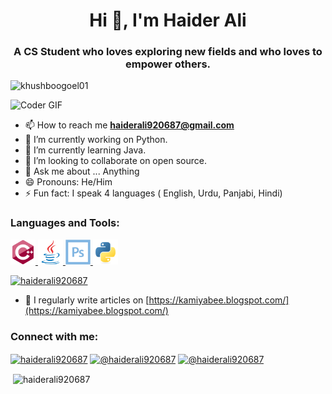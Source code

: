 <h1 align="center">Hi 👋, I'm Haider Ali</h1>
<h3 align="center">A CS Student who loves exploring new fields and who loves to empower others.</h3>

<p align="left"> <img src="https://komarev.com/ghpvc/?username=khushboogoel01&label=Profile%20views&color=129e00&style=plastic" alt="khushboogoel01" /> </p>
    <img src="https://blogger.googleusercontent.com/img/a/AVvXsEhK6d4CgienTDchOOiqTcB8dD6jLoATLLV4VfCyYhR8hoi7pS1PRpK7OvN1WazPTnJTHLoFkxBC7CNjaly7fXxa2Ml9I1V1Ef8joRhKAUxSonKQHVBqryUUHwKfq9g3F1tvPBIFoJA0EAv5QGWWQAlj66cLiLLcDsaf4OlliNKxEUnus5PhaeBnk8SI=s1400" alt="Coder GIF" width="1000">
 </abc>

- 📫 How to reach me **haiderali920687@gmail.com**
- 🔭 I’m currently working on Python.
- 🌱 I’m currently learning Java.
- 👯 I’m looking to collaborate on open source.
- 💬 Ask me about ... Anything
- 😄 Pronouns: He/Him
- ⚡ Fun fact: I speak 4 languages ( English, Urdu, Panjabi, Hindi)

<h3 align="left">Languages and Tools:</h3>
<p align="left"> <a href="https://www.w3schools.com/cpp/" target="_blank" rel="noreferrer"> <img src="https://raw.githubusercontent.com/devicons/devicon/master/icons/cplusplus/cplusplus-original.svg" alt="cplusplus" width="40"
<a href="https://www.java.com" target="_blank" rel="noreferrer"> <img src="https://raw.githubusercontent.com/devicons/devicon/master/icons/java/java-original.svg" alt="java" width="40" height="40"/> </a> <a href="https://www.photoshop.com/en" target="_blank" rel="noreferrer"> <img src="https://raw.githubusercontent.com/devicons/devicon/master/icons/photoshop/photoshop-line.svg" alt="photoshop" width="40" height="40"/> </a> <a href="https://www.python.org" target="_blank" rel="noreferrer"> <img src="https://raw.githubusercontent.com/devicons/devicon/master/icons/python/python-original.svg" alt="python" width="40" height="40"/> </a></p>

<p align="left"> <a href="https://github.com/ryo-ma/github-profile-trophy"><img src="https://github-profile-trophy.vercel.app/?username=haiderali920687" alt="haiderali920687" /></a> </p>

- 📝 I regularly write articles on [https://kamiyabee.blogspot.com/](https://kamiyabee.blogspot.com/)

<h3 align="left">Connect with me:</h3>
<p align="left">
<a href="https://linkedin.com/in/haiderali920687" target="blank"><img align="center" src="https://raw.githubusercontent.com/rahuldkjain/github-profile-readme-generator/master/src/images/icons/Social/linked-in-alt.svg" alt="haiderali920687" height="30" width="40" /></a>
<a href="https://medium.com/@haiderali920687" target="blank"><img align="center" src="https://raw.githubusercontent.com/rahuldkjain/github-profile-readme-generator/master/src/images/icons/Social/medium.svg" alt="@haiderali920687" height="30" width="40" /></a>
<a href="https://twitter.com/HaiderA12201045" target="blank"><img align="center" src="https://raw.githubusercontent.com/rahuldkjain/github-profile-readme-generator/master/src/images/icons/Social/twitter.svg" alt="@haiderali920687" height="30" width="40" /></a>    
</p>


<p>&nbsp;<img align="center" src="https://github-readme-stats.vercel.app/api?username=haiderali920687&show_icons=true&locale=en" alt="haiderali920687" /></p>

